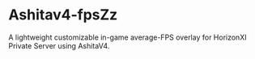 # Ashitav4-fpsZz
A lightweight customizable in-game average-FPS overlay for HorizonXI Private Server using AshitaV4.
